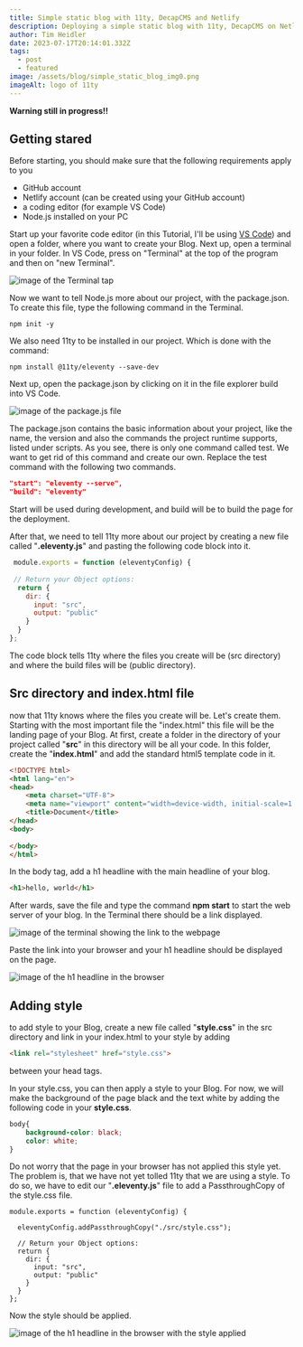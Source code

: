 ```yaml
---
title: Simple static blog with 11ty, DecapCMS and Netlify
description: Deploying a simple static blog with 11ty, DecapCMS on Netlify for free
author: Tim Heidler
date: 2023-07-17T20:14:01.332Z
tags:
  - post
  - featured
image: /assets/blog/simple_static_blog_img0.png
imageAlt: logo of 11ty
---
```

**Warning still in progress!!**

## Getting stared

Before starting, you should make sure that the following requirements apply to you

* GitHub account
* Netlify account (can be created using your GitHub account)
* a coding editor (for example VS Code)
* Node.js installed on your PC

Start up your favorite code editor (in this Tutorial, I'll be using [VS Code](https://code.visualstudio.com/)) and open a folder, where you want to create your Blog. Next up, open a terminal in your folder. In VS Code, press on "Terminal" at the top of the program and then on "new Terminal".

![image of the Terminal tap](/assets/blog/simple_static_blog_img2.png)

Now we want to tell Node.js more about our project, with the package.json. To create this file, type the following command in the Terminal.

```shell
npm init -y
```

We also need 11ty to be installed in our project. Which is done with the command:

```shell
npm install @11ty/eleventy --save-dev
```

Next up, open the package.json by clicking on it in the file explorer build into VS Code.

![image of the package.js file](/assets/blog/simple_static_blog_img3.png)

 The package.json contains the basic information about your project, like the name, the version and also the commands the project runtime supports, listed under scripts. As you see, there is only one command called test. We want to get rid of this command and create our own. Replace the test command with the following two commands.

```json
"start": "eleventy --serve",
"build": "eleventy"
```

Start will be used during development, and build will be to build the page for the deployment.

After that, we need to tell 11ty more about our project by creating a new file called "**.eleventy.js**" and pasting the following code block into it.

```javascript
 module.exports = function (eleventyConfig) {
 
 // Return your Object options:
  return {
    dir: {
      input: "src",
      output: "public"
    }
  }
};
```

The code block tells 11ty where the files you create will be (src directory) and where the build files will be (public directory).

## Src directory and index.html file

now that 11ty knows where the files you create will be. Let's create them. Starting with the most important file the "index.html" this file will be the landing page of your Blog. At first, create a folder in the directory of your project called "**src**" in this directory will be all your code. In this folder, create the "**index.html**" and add the standard html5 template code in it.

```html
<!DOCTYPE html>
<html lang="en">
<head>
    <meta charset="UTF-8">
    <meta name="viewport" content="width=device-width, initial-scale=1.0">
    <title>Document</title>
</head>
<body>
    
</body>
</html>
```

In the body tag, add a h1 headline with the main headline of your blog.

```html
<h1>hello, world</h1>
```

After wards, save the file and type the command **npm start** to start the web server of your blog. In the Terminal there should be a link displayed.

![image of the terminal showing the link to the webpage](/assets/blog/simple_static_blog_img4.png)

Paste the link into your browser and your h1 headline should be displayed on the page.

![image of the h1 headline in the browser](/assets/blog/simple_static_blog_img5.png)

## Adding style

to add style to your Blog, create a new file called "**style.css**" in the src directory and link in your index.html to your style by adding

```html
<link rel="stylesheet" href="style.css">
```

between your head tags.

In your style.css, you can then apply a style to your Blog. For now, we will make the background of the page black and the text white by adding the following code in your **style.css**.

```css
body{
    background-color: black;
    color: white;
}
```

Do not worry that the page in your browser has not applied this style yet. The problem is, that we have not yet tolled 11ty that we are using a style. To do so, we have to edit our "**.eleventy.js**" file to add a PassthroughCopy of the style.css file.

```
module.exports = function (eleventyConfig) {

  eleventyConfig.addPassthroughCopy("./src/style.css");
  
  // Return your Object options:
  return {
    dir: {
      input: "src",
      output: "public"
    }
  }
};
```

Now the style should be applied.

![image of the h1 headline in the browser with the style applied](/assets/blog/simple_static_blog_img6.png)
